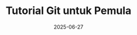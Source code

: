 ---
title: "Tutorial Git untuk Pemula"
date: 2025-06-27
thumbnail: "/images/thumbnail/css-sqr.png"
platform: "Multi"
articles: 5
level: "Pemula"
description: "Pelajari dasar-dasar version control dengan Git untuk pemula."
layout: single-tutorial
---